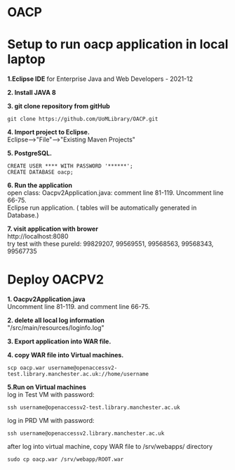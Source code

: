 # OACP

Setup to run oacp application in local laptop
================================================

**1.Eclipse IDE** for Enterprise Java and Web Developers - 2021-12

**2. Install JAVA 8**

**3. git clone repository from gitHub**
```
git clone https://github.com/UoMLibrary/OACP.git
```

**4. Import project to Eclipse.** <br/>
Eclipse-->"File"-->"Existing Maven Projects"

**5. PostgreSQL.**
```
CREATE USER **** WITH PASSWORD '******';
CREATE DATABASE oacp;
```

**6. Run the application**<br />
 open class: Oacpv2Application.java:  comment line 81-119.  Uncomment line 66-75. <br />
 Eclipse run application. ( tables will be automatically generated in Database.)


**7. visit application with brower**
 <br/> http://localhost:8080  <br/> 
   try test with these pureId: 99829207, 99569551, 99568563, 99568343, 99567735	



Deploy OACPV2
================================================
**1. Oacpv2Application.java** <br/>
    Uncomment line 81-119. and comment line 66-75.<br/>
    
**2. delete all local log information** <br/>
	"/src/main/resources/loginfo.log"<br/>
  
**3. Export application into WAR file.** <br/>

**4. copy WAR file into Virtual machines.** <br/>
```
scp oacp.war username@openaccessv2-test.library.manchester.ac.uk://home/username
```

**5.Run on Virtual machines**  <br/>
log in Test VM with password:
```
ssh username@openaccessv2-test.library.manchester.ac.uk
```

log in PRD VM with password:
```
ssh username@openaccessv2.library.manchester.ac.uk
```

after log into virtual machine, copy WAR file to /srv/webapps/ directory
```
sudo cp oacp.war /srv/webapp/ROOT.war
```

